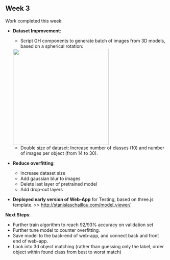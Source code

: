 ## Week 3

Work completed this week:

- **Dataset Improvement**:
  - Script GH components to generate batch of images from 3D models, based on a spherical rotation:  
  
  <img src="https://github.com/StanislasChaillou/Independent_Study/blob/master/Week_3/catpure_diagram.jpg" width="300">
  
  - Double size of dataset: Increase number of classes (10) and number of images per object (from 14 to 30).
- **Reduce overfitting**:
  - Increase dataset size
  - Add gaussian blur to images
  - Delete last layer of pretrained model
  - Add drop-out layers
- **Deployed early version of Web-App** for Testing, based on three.js template. >> http://stanislaschaillou.com/model_viewer/

**Next Steps**: 
  - Further train algorithm to reach 92/93% accuracy on validation set
  - Further tune model to counter overfitting. 
  - Save model to the back-end of web-app, and connect back and front end of web-app.
  - Look into 3d object matching (rather than guessing only the label, order object within found class from best to worst match)
